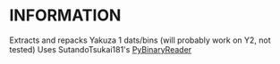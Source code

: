 # INFORMATION
Extracts and repacks Yakuza 1 dats/bins (will probably work on Y2, not tested) 
Uses SutandoTsukai181's [PyBinaryReader](https://github.com/SutandoTsukai181/PyBinaryReader)
